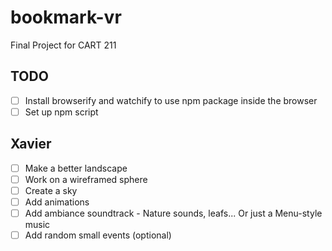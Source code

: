 # bookmark-vr
Final Project for CART 211

## TODO

- [ ] Install browserify and watchify to use npm package inside the browser
- [ ] Set up npm script

## Xavier

- [ ] Make a better landscape
- [ ] Work on a wireframed sphere
- [ ] Create a sky
- [ ] Add animations
- [ ] Add ambiance soundtrack - Nature sounds, leafs... Or just a Menu-style music
- [ ] Add random small events (optional)
